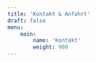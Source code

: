 ```yaml
---
title: 'Kontakt & Anfahrt'
draft: false
menu:
    main:
        name: 'Kontakt'
        weight: 900
---
```

